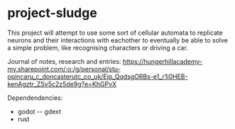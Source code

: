 # project-sludge

This project will attempt to use some sort of cellular automata to replicate neurons and their interactions with eachother to eventually be able to solve a simple problem, like recognising characters or driving a car.

Journal of notes, research and entries:
https://hungerhillacademy-my.sharepoint.com/:o:/g/personal/stu-opincaru_c_doncasterutc_co_uk/Ejp_QqdsgORBs-e1_r1i0HEB-kenAgztr_ZSv5c2z5de9g?e=KhGPvX


Dependendencies:
- godot
-- gdext
- rust